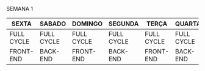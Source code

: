 
SEMANA 1 

| SEXTA      | SABADO     | DOMINGO    | SEGUNDA    | TERÇA      | QUARTA     | QUINTA     |
| ---------- | ---------- | ---------- | ---------- | ---------- | ---------- | ---------- |
| FULL CYCLE | FULL CYCLE | FULL CYCLE | FULL CYCLE | FULL CYCLE | FULL CYCLE | FULL CYCLE |
| FRONT-END  | BACK-END   | FRONT-END  | BACK-END   | FRONT-END  | BACK-END   | FRONT-END  |
